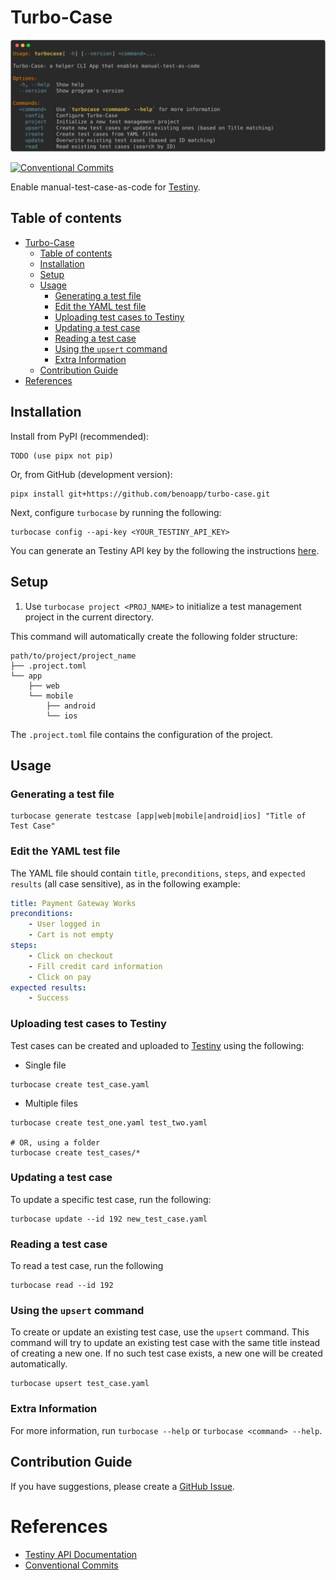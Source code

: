 # Turbo-Case

![turbocase-preview](assets/turbocase-preview.svg)

[![Conventional Commits](https://img.shields.io/badge/Conventional%20Commits-1.0.0-%23FE5196?logo=conventionalcommits&logoColor=white)](https://conventionalcommits.org)


Enable manual-test-case-as-code for [Testiny](https://www.testiny.io/).

## Table of contents
- [Turbo-Case](#turbo-case)
  - [Table of contents](#table-of-contents)
  - [Installation](#installation)
  - [Setup](#setup)
  - [Usage](#usage)
    - [Generating a test file](#generating-a-test-file)
    - [Edit the YAML test file](#edit-the-yaml-test-file)
    - [Uploading test cases to Testiny](#uploading-test-cases-to-testiny)
    - [Updating a test case](#updating-a-test-case)
    - [Reading a test case](#reading-a-test-case)
    - [Using the `upsert` command](#using-the-upsert-command)
    - [Extra Information](#extra-information)
  - [Contribution Guide](#contribution-guide)
- [References](#references)


## Installation

Install from PyPI (recommended):
```shell
TODO (use pipx not pip)
```

Or, from GitHub (development version):
```shell
pipx install git+https://github.com/benoapp/turbo-case.git
```

Next, configure `turbocase` by running the following:
```shell
turbocase config --api-key <YOUR_TESTINY_API_KEY>
```

You can generate an Testiny API key by the following the instructions [here](https://app.testiny.io/settings/apikeys).

## Setup

1. Use `turbocase project <PROJ_NAME>` to initialize a test management project in the current directory.

This command will automatically create the following folder structure:

```shell
path/to/project/project_name
├── .project.toml
└── app
    ├── web
    └── mobile
        ├── android
        └── ios
```

The `.project.toml` file contains the configuration of the project.

## Usage

### Generating a test file

```shell
turbocase generate testcase [app|web|mobile|android|ios] "Title of Test Case"
```

### Edit the YAML test file

The YAML file should contain `title`, `preconditions`, `steps`, and `expected results` (all case sensitive), as in the following example:

```yaml
title: Payment Gateway Works
preconditions:
    - User logged in
    - Cart is not empty
steps:
    - Click on checkout 
    - Fill credit card information
    - Click on pay
expected results:
    - Success
```

### Uploading test cases to Testiny

Test cases can be created and uploaded to [Testiny](https://www.testiny.io/) using the following:

* Single file

```shell
turbocase create test_case.yaml
```

* Multiple files

```shell
turbocase create test_one.yaml test_two.yaml

# OR, using a folder
turbocase create test_cases/*
```

### Updating a test case

To update a specific test case, run the following:
```shell
turbocase update --id 192 new_test_case.yaml
```

### Reading a test case

To read a test case, run the following
```shell
turbocase read --id 192
```

### Using the `upsert` command
To create or update an existing test case, use the `upsert` command. This command will try to update an existing test case with the same title instead of creating a new one. If no such test case exists, a new one will be created automatically.

```shell
turbocase upsert test_case.yaml
```

### Extra Information
For more information, run `turbocase --help` or `turbocase <command> --help`.

## Contribution Guide

If you have suggestions, please create a [GitHub Issue](https://github.com/benoapp/turbo-case/issues/new/choose).

# References

- [Testiny API Documentation](https://www.testiny.io/docs/rest-api/testiny-api/)
- [Conventional Commits](https://www.conventionalcommits.org/en/v1.0.0/)
